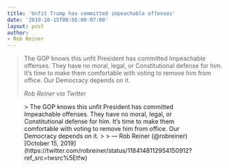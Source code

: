```yaml
---
title: 'Unfit Trump has committed impeachable offenses'
date: '2019-10-15T08:56:00-07:00'
layout: post
author:
- Rob Reiner
---
```


> The GOP knows this unfit President has committed Impeachable offenses. They have no moral, legal, or Constitutional defense for him. It’s time to make them comfortable with voting to remove him from office. Our Democracy depends on it.
>
> <cite>Rob Reiner via Twitter</cite>

<figure class="wp-block-embed is-type-rich is-provider-twitter wp-block-embed-twitter"><div class="wp-block-embed__wrapper">> The GOP knows this unfit President has committed Impeachable offenses. They have no moral, legal, or Constitutional defense for him. It’s time to make them comfortable with voting to remove him from office. Our Democracy depends on it.
>
> — Rob Reiner (@robreiner) [October 15, 2019](https://twitter.com/robreiner/status/1184148112954150912?ref_src=twsrc%5Etfw)

<script async="" charset="utf-8" src="https://platform.twitter.com/widgets.js"></script></div></figure>
